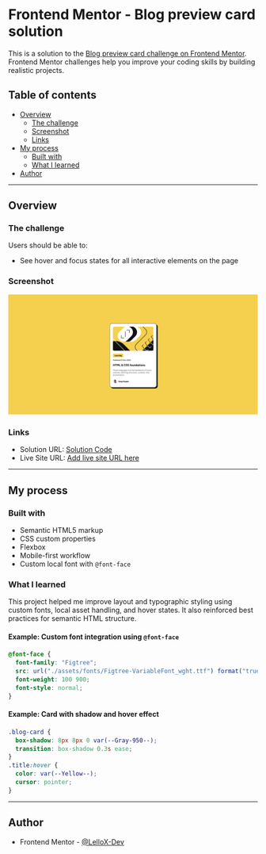 # Frontend Mentor - Blog preview card solution

This is a solution to the [Blog preview card challenge on Frontend Mentor](https://www.frontendmentor.io/challenges/blog-preview-card-ckPaj01IcS). Frontend Mentor challenges help you improve your coding skills by building realistic projects.

## Table of contents

- [Overview](#overview)
  - [The challenge](#the-challenge)
  - [Screenshot](#screenshot)
  - [Links](#links)
- [My process](#my-process)
  - [Built with](#built-with)
  - [What I learned](#what-i-learned)
- [Author](#author)

---

## Overview

### The challenge

Users should be able to:

- See hover and focus states for all interactive elements on the page

### Screenshot

![Screenshot of the blog preview card](./design/Screenshot.png)

### Links

- Solution URL: [Solution Code](https://github.com/LelloX-Dev/blog-preview-card-repo)
- Live Site URL: [Add live site URL here](https://your-live-site-url.com)

---

## My process

### Built with

- Semantic HTML5 markup
- CSS custom properties
- Flexbox
- Mobile-first workflow
- Custom local font with `@font-face`

### What I learned

This project helped me improve layout and typographic styling using custom fonts, local asset handling, and hover states. It also reinforced best practices for semantic HTML structure.

#### Example: Custom font integration using `@font-face`

```css
@font-face {
  font-family: "Figtree";
  src: url("./assets/fonts/Figtree-VariableFont_wght.ttf") format("truetype");
  font-weight: 100 900;
  font-style: normal;
}
```

#### Example: Card with shadow and hover effect

```css
.blog-card {
  box-shadow: 8px 8px 0 var(--Gray-950--);
  transition: box-shadow 0.3s ease;
}
.title:hover {
  color: var(--Yellow--);
  cursor: pointer;
}
```

---

## Author

- Frontend Mentor - [@LelloX-Dev](https://www.frontendmentor.io/profile/LelloX-Dev)